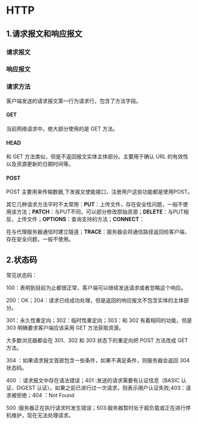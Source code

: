 # HTTP

## 1.请求报文和响应报文

### 请求报文



### 响应报文



### 请求方法

客户端发送的请求报文第一行为请求行，包含了方法字段。

#### GET

当前网络请求中，绝大部分使用的是 GET 方法。

#### HEAD

和 GET 方法类似，但是不返回报文实体主体部分。主要用于确认 URL 的有效性以及资源更新的日期时间等。

#### POST

POST 主要用来传输数据,下发报文使能接口，注册用户这些功能都是使用POST。

其它几种请求方法平时不太常用：**PUT**：上传文件，存在安全性问题，一般不使用该方法；**PATCH**：与PUT不同，可以部分修改原始资源；**DELETE**：与PUT相反，上传文件；**OPTIONS**：查询支持的方法；**CONNECT**：

在与代理服务器通信时建立隧道；**TRACE**：服务器会将通信路径返回给客户端，存在安全问题，一般不使用。

## 2.状态码

常见状态码：

100：表明到目前为止都很正常，客户端可以继续发送请求或者忽略这个响应。

200：OK；204：请求已经成功处理，但是返回的响应报文不包含实体的主体部分。

301：永久性重定向；302：临时性重定向；303：和 302 有着相同的功能，但是 303 明确要求客户端应该采用 GET 方法获取资源。

大多数浏览器都会在 301、302 和 303 状态下的重定向把 POST 方法改成 GET 方法。

304 ：如果请求报文首部包含一些条件，如果不满足条件，则服务器会返回 304 状态码。

400 ：请求报文中存在语法错误；401 :发送的请求需要有认证信息（BASIC 认证、DIGEST 认证）。如果之前已进行过一次请求，则表示用户认证失败;403：请求被拒绝；404 ：Not Found

500 :服务器正在执行请求时发生错误；503:服务器暂时处于超负载或正在进行停机维护，现在无法处理请求。

